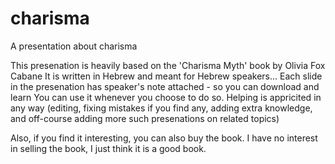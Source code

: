 # charisma
A presentation about charisma

This presenation is heavily based on the 'Charisma  Myth' book by Olivia Fox Cabane
It is written in Hebrew and meant for Hebrew speakers...
Each slide in the presenation has speaker's note attached - so you can download and learn
You can use it whenever you choose to do so.
Helping is appricited in any way (editing, fixing mistakes if you find any, adding extra knowledge, and off-course adding more such presenations on related topics)

Also, if you find it interesting, you can also buy the book. I have no interest in selling the book, I just think it is a good book.

